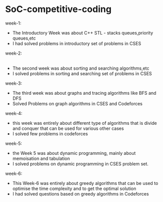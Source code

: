 # SoC-competitive-coding

week-1:
     <ul>
     <li> The Introductory Week was about C++ STL - stacks queues,priority queues,etc </li>
     <li>I had solved problems in introductory set of problems in CSES </li>
     </ul>
 week-2:
     <ul>     
     <li>The second week was about sorting and searching algorithms,etc</li>
     <li>I solved problems in sorting and searching set of problems in  CSES</li>
     </ul>
week-3:
     <ul>
     <li>The third week was about graphs and tracing algorithms like BFS and DFS</li>
     <li> Solved Problems on graph algorithms in CSES and Codeforces</li>
     </ul>
week-4:
     <ul>
     <li>this week was entirely about different type of algorithms that is divide and conquer that can be used for various other cases </li>
     <li>I solved few problems in codeforces</li>
     </ul>
week-5:
    <ul>
    <li> the Week 5 was about dynamic programming, mainly about memoisation and tabulation</li>
     <li>I solved problems on dynamic programming in CSES problem set. </li>
    </ul>
week-6:
    <ul>
    <li> This Week-6 was entirely about greedy algorithms that can be used to optimise the time complexity and to get the optimal solution </li>
     <li>I had solved questions based on greedy algorithms in Codeforces</li>
    </ul>

